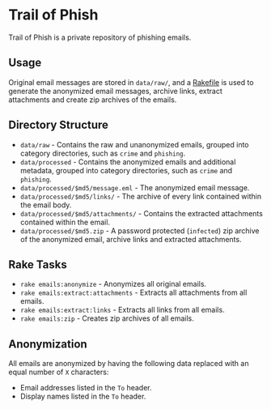 # Trail of Phish

Trail of Phish is a private repository of phishing emails.

## Usage

Original email messages are stored in `data/raw/`, and a [Rakefile] is used to
generate the anonymized email messages, archive links, extract attachments and
create zip archives of the emails.

## Directory Structure

* `data/raw` - Contains the raw and unanonymized emails, grouped into category
  directories, such as `crime` and `phishing`.
* `data/processed` - Contains the anonymized emails and additional metadata,
  grouped into category directories, such as `crime` and `phishing`.
* `data/processed/$md5/message.eml` - The anonymized email message.
* `data/processed/$md5/links/` - The archive of every link contained
  within the email body.
* `data/processed/$md5/attachments/` - Contains the extracted attachments
  contained within the email.
* `data/processed/$md5.zip` - A password protected (`infected`) zip archive
  of the anonymized email, archive links and extracted attachments.

## Rake Tasks

* `rake emails:anonymize` - Anonymizes all original emails.
* `rake emails:extract:attachments` - Extracts all attachments from all emails.
* `rake emails:extract:links` - Extracts all links from all emails.
* `rake emails:zip` - Creates zip archives of all emails.

## Anonymization

All emails are anonymized by having the following data replaced with an equal
number of `X` characters:

* Email addresses listed in the `To` header.
* Display names listed in the `To` header.

[Rakefile]: http://en.wikipedia.org/wiki/Rake_%28software%29
